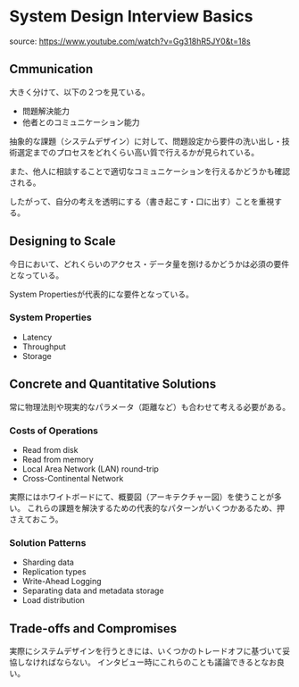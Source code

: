 # System Design Interview Basics

source: https://www.youtube.com/watch?v=Gg318hR5JY0&t=18s

## Cmmunication

大きく分けて、以下の２つを見ている。
- 問題解決能力
- 他者とのコミュニケーション能力

抽象的な課題（システムデザイン）に対して、問題設定から要件の洗い出し・技術選定までのプロセスをどれくらい高い質で行えるかが見られている。

また、他人に相談することで適切なコミュニケーションを行えるかどうかも確認される。

したがって、自分の考えを透明にする（書き起こす・口に出す）ことを重視する。

## Designing to Scale

今日において、どれくらいのアクセス・データ量を捌けるかどうかは必須の要件となっている。

System Propertiesが代表的にな要件となっている。

### System Properties

- Latency
- Throughput
- Storage

## Concrete and Quantitative Solutions

常に物理法則や現実的なパラメータ（距離など）も合わせて考える必要がある。

### Costs of Operations

- Read from disk
- Read from memory
- Local Area Network (LAN) round-trip
- Cross-Continental Network

実際にはホワイトボードにて、概要図（アーキテクチャー図）を使うことが多い。
これらの課題を解決するための代表的なパターンがいくつかあるため、押さえておこう。

### Solution Patterns

- Sharding data
- Replication types
- Write-Ahead Logging
- Separating data and metadata storage
- Load distribution

## Trade-offs and Compromises

実際にシステムデザインを行うときには、いくつかのトレードオフに基づいて妥協しなければならない。
インタビュー時にこれらのことも議論できるとなお良い。